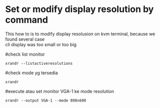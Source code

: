 # Set or modify display resolution by command
This how to is to modify display resolusion on kvm terminal, because we found several case\
cli display was too small or too big


#check list monitor 
```
xrandr --listactiveresolutions
```

#check mode yg tersedia
```
xrandr 
```

#execute atau set monitor VGA-1 ke mode resolution
```
xrandr --output VGA-1 --mode 800x600
```
